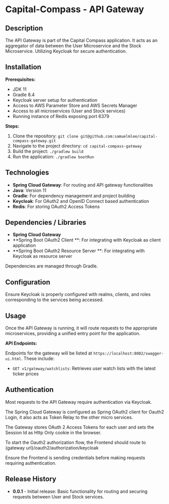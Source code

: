 # Capital-Compass - API Gateway

## Description

The API Gateway is part of the Capital Compass application. It acts as an aggregator of data between the
User Microservice and the Stock Microservice. Utilizing Keycloak for secure authentication.

## Installation

**Prerequisites:**

- JDK 11
- Gradle 8.4
- Keycloak server setup for authentication
- Access to AWS Parameter Store and AWS Secrets Manager
- Access to all microservices (User and Stock services)
- Running instance of Redis exposing port 6379

**Steps:**

1. Clone the repository: `git clone git@github.com:samuelmlee/capital-compass-gateway.git`
2. Navigate to the project directory: `cd capital-compass-gateway`
3. Build the project: `./gradlew build`
4. Run the application: `./gradlew bootRun`

## Technologies

- **Spring Cloud Gateway**: For routing and API gateway functionalities
- **Java**: Version 11
- **Gradle**: For dependency management and project building
- **Keycloak**: For OAuth2 and OpenID Connect based authentication
- **Redis**: For storing OAuth2 Access Tokens

## Dependencies / Libraries

- **Spring Cloud Gateway**
- **Spring Boot OAuth2 Client **: For integrating with Keycloak as client application
- **Spring Boot OAuth2 Resource Server **: For integrating with Keycloak as resource server

Dependencies are managed through Gradle.

## Configuration

Ensure Keycloak is properly configured with realms, clients, and roles corresponding to the services being accessed.

## Usage

Once the API Gateway is running, it will route requests to the appropriate microservices, providing a unified entry
point for the application.

**API Endpoints:**

Endpoints for the gateway will be listed at `https://localhost:8082/swagger-ui.html`. These
include:

- `GET v1/gateway/watchlists`: Retrieves user watch lists with the latest ticker prices

## Authentication

Most requests to the API Gateway require authentication via Keycloak.

The Spring Cloud Gateway is configured as Spring OAuth2 client for Oauth2 Login, it also acts as Token Relay to the
other micro services.

The Gateway stores OAuth 2 Access Tokens for each user and sets the Session Id as Http Only cookie in the browser.

To start the Oauth2 authorization flow, the Frontend should route to {gateway url}/oauth2/authorization/keycloak

Ensure the Frontend is sending credentials before making requests requiring authentication.

## Release History

- **0.0.1** - Initial release: Basic functionality for routing and securing requests between User and Stock services.

